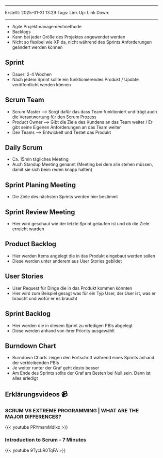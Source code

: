 
--- 
Erstellt: 2025-01-31    13:29 
Tags: 
Link Up: 
Link Down:

--- 
- Agile Projektmanagementmethode
- Backlogs
- Kann bei jeder Größe des Projektes angewendet werden
- Nicht so flexibel wie XP da, nicht während des Sprints Anforderungen geändert werden können

## Sprint

- Dauer: 2-4 Wochen
- Nach jedem Sprint sollte ein funktionierendes Produkt / Update veröffentlicht werden können

## Scrum Team

- Scrum Master --> Sorgt dafür das dass Team funktioniert und trägt auch die Verantwortung für den Scrum Prozess
- Product Owner --> Gibt die Ziele des Kundens an das Team weiter / Er gibt seine Eigenen Anforderungen an das Team weiter
- Dev Teams --> Entwickelt und Testet das Produkt

## Daily Scrum

- Ca. 15min tägliches Meeting
- Auch Standup Meeting genannt (Meeting bei dem alle stehen müssen, damit sie sich beim reden knapp halten)

## Sprint Planing Meeting

- Die Ziele des nächsten Sprints werden hier bestimmt

## Sprint Review Meeting

- Hier wird geschaut wie der letzte Sprint gelaufen ist und ob die Ziele erreicht wurden

## Product Backlog

- Hier werden Items angelegt die in das Produkt eingebaut werden sollen
- Diese werden unter anderem aus User Stories gebildet

## User Stories

- User Request für Dinge die in das Produkt kommen könnten
- Hier wird zum Beispiel gesagt was für ein Typ User, der User ist, was er braucht und wofür er es braucht

## Sprint Backlog

- Hier werden die in diesem Sprint zu erledigen PBIs abgelegt
- Diese werden anhand von ihrer Priority ausgewählt

## Burndown Chart

- Burndown Charts zeigen den Fortschritt während eines Sprints anhand der verbleibenden PBIs
- Je weiter runter der Graf geht desto besser
- Am Ende des Sprints sollte der Graf am Besten bei Null sein. Dann ist alles erledigt

## Erklärungsvideos 📹

### SCRUM VS EXTREME PROGRAMMING | WHAT ARE THE MAJOR DIFFERENCES?

{{< youtube PRYmsmMdlko >}}

### Introduction to Scrum - 7 Minutes

{{< youtube 9TycLR0TqFA >}}
